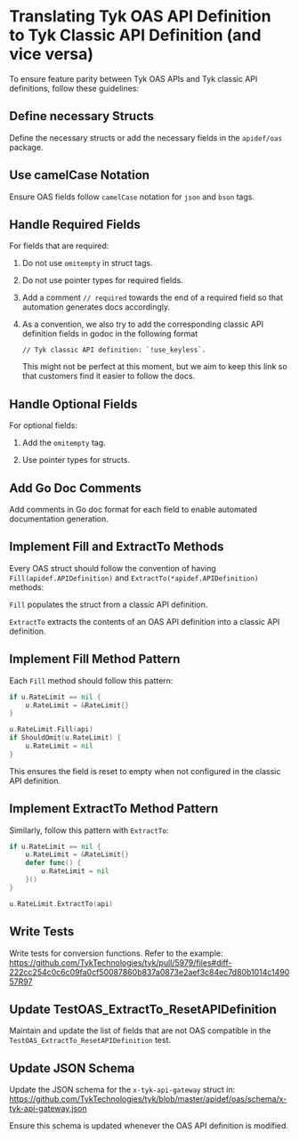 # Translating Tyk OAS API Definition to Tyk Classic API Definition (and vice versa)

To ensure feature parity between Tyk OAS APIs and Tyk classic API definitions, follow these guidelines:

## Define necessary Structs

Define the necessary structs or add the necessary fields in the `apidef/oas` package.

## Use camelCase Notation

Ensure OAS fields follow `camelCase` notation for `json` and `bson` tags.

## Handle Required Fields

For fields that are required:

 1. Do not use `omitempty` in struct tags.

 2. Do not use pointer types for required fields.

 3. Add a comment `// required` towards the end of a required field so that automation generates docs accordingly. 

 4. As a convention, we also try to add the corresponding classic API definition fields in godoc in the following format
    ```
    // Tyk classic API definition: `!use_keyless`.
    ```
    This might not be perfect at this moment, but we aim to keep this link so that customers find it easier to follow the docs.

## Handle Optional Fields

For optional fields:

 1. Add the `omitempty` tag.

 2. Use pointer types for structs.

## Add Go Doc Comments

Add comments in Go doc format for each field to enable automated documentation generation.

## Implement Fill and ExtractTo Methods

Every OAS struct should follow the convention of having `Fill(apidef.APIDefinition)` and `ExtractTo(*apidef.APIDefinition)` methods:

 `Fill` populates the struct from a classic API definition.

 `ExtractTo` extracts the contents of an OAS API definition into a classic API definition.

## Implement Fill Method Pattern

Each `Fill` method should follow this pattern:

```go
if u.RateLimit == nil {
    u.RateLimit = &RateLimit{}
}

u.RateLimit.Fill(api)
if ShouldOmit(u.RateLimit) {
    u.RateLimit = nil
}
```

This ensures the field is reset to empty when not configured in the classic API definition.

## Implement ExtractTo Method Pattern

Similarly, follow this pattern with `ExtractTo`:

```go
if u.RateLimit == nil {
    u.RateLimit = &RateLimit{}
    defer func() {
        u.RateLimit = nil
    }()
}

u.RateLimit.ExtractTo(api)
```

## Write Tests

Write tests for conversion functions. Refer to the example:
https://github.com/TykTechnologies/tyk/pull/5979/files#diff-222cc254c0c6c09fa0cf50087860b837a0873e2aef3c84ec7d80b1014c149057R97

## Update TestOAS_ExtractTo_ResetAPIDefinition

Maintain and update the list of fields that are not OAS compatible in the `TestOAS_ExtractTo_ResetAPIDefinition` test.

## Update JSON Schema

Update the JSON schema for the `x-tyk-api-gateway` struct in:
https://github.com/TykTechnologies/tyk/blob/master/apidef/oas/schema/x-tyk-api-gateway.json

Ensure this schema is updated whenever the OAS API definition is modified.
